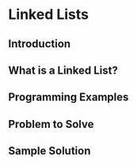 # Linked Lists

## Introduction

## What is a Linked List?

## Programming Examples

## Problem to Solve

## Sample Solution